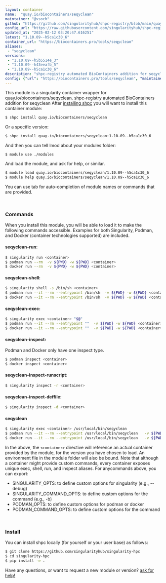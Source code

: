 ```yaml
---
layout: container
name:  "quay.io/biocontainers/seqyclean"
maintainer: "@vsoch"
github: "https://github.com/singularityhub/shpc-registry/blob/main/quay.io/biocontainers/seqyclean/container.yaml"
config_url: "https://raw.githubusercontent.com/singularityhub/shpc-registry/main/quay.io/biocontainers/seqyclean/container.yaml"
updated_at: "2025-02-12 03:20:47.616251"
latest: "1.10.09--h5ca1c30_6"
container_url: "https://biocontainers.pro/tools/seqyclean"
aliases:
 - "seqyclean"
versions:
 - "1.10.09--h5b5514e_3"
 - "1.10.09--h43eeafb_5"
 - "1.10.09--h5ca1c30_6"
description: "shpc-registry automated BioContainers addition for seqyclean"
config: {"url": "https://biocontainers.pro/tools/seqyclean", "maintainer": "@vsoch", "description": "shpc-registry automated BioContainers addition for seqyclean", "latest": {"1.10.09--h5ca1c30_6": "sha256:99dfc60a2f31ba1a0b23a04c21efadd140b4b34ed8cc0cd680cbc45d5d32f02a"}, "tags": {"1.10.09--h5b5514e_3": "sha256:c4eb656a91914b4975e14bdc3ba79ed8aaa4b92ac6322ae0866a51da9af35332", "1.10.09--h43eeafb_5": "sha256:16447ec83f71be66c0c1a60d4f9d7ecf61af3b8830df9c5892311017f9dfbaa7", "1.10.09--h5ca1c30_6": "sha256:99dfc60a2f31ba1a0b23a04c21efadd140b4b34ed8cc0cd680cbc45d5d32f02a"}, "docker": "quay.io/biocontainers/seqyclean", "aliases": {"seqyclean": "/usr/local/bin/seqyclean"}}
---
```


This module is a singularity container wrapper for quay.io/biocontainers/seqyclean.
shpc-registry automated BioContainers addition for seqyclean
After [installing shpc](#install) you will want to install this container module:


```bash
$ shpc install quay.io/biocontainers/seqyclean
```

Or a specific version:

```bash
$ shpc install quay.io/biocontainers/seqyclean:1.10.09--h5ca1c30_6
```

And then you can tell lmod about your modules folder:

```bash
$ module use ./modules
```

And load the module, and ask for help, or similar.

```bash
$ module load quay.io/biocontainers/seqyclean/1.10.09--h5ca1c30_6
$ module help quay.io/biocontainers/seqyclean/1.10.09--h5ca1c30_6
```

You can use tab for auto-completion of module names or commands that are provided.

<br>

### Commands

When you install this module, you will be able to load it to make the following commands accessible.
Examples for both Singularity, Podman, and Docker (container technologies supported) are included.

#### seqyclean-run:

```bash
$ singularity run <container>
$ podman run --rm  -v ${PWD} -w ${PWD} <container>
$ docker run --rm  -v ${PWD} -w ${PWD} <container>
```

#### seqyclean-shell:

```bash
$ singularity shell -s /bin/sh <container>
$ podman run --it --rm --entrypoint /bin/sh  -v ${PWD} -w ${PWD} <container>
$ docker run --it --rm --entrypoint /bin/sh  -v ${PWD} -w ${PWD} <container>
```

#### seqyclean-exec:

```bash
$ singularity exec <container> "$@"
$ podman run --it --rm --entrypoint ""  -v ${PWD} -w ${PWD} <container> "$@"
$ docker run --it --rm --entrypoint ""  -v ${PWD} -w ${PWD} <container> "$@"
```

#### seqyclean-inspect:

Podman and Docker only have one inspect type.

```bash
$ podman inspect <container>
$ docker inspect <container>
```

#### seqyclean-inspect-runscript:

```bash
$ singularity inspect -r <container>
```

#### seqyclean-inspect-deffile:

```bash
$ singularity inspect -d <container>
```


#### seqyclean

```bash
$ singularity exec <container> /usr/local/bin/seqyclean
$ podman run --it --rm --entrypoint /usr/local/bin/seqyclean   -v ${PWD} -w ${PWD} <container> -c " $@"
$ docker run --it --rm --entrypoint /usr/local/bin/seqyclean   -v ${PWD} -w ${PWD} <container> -c " $@"
```



In the above, the `<container>` directive will reference an actual container provided
by the module, for the version you have chosen to load. An environment file in the
module folder will also be bound. Note that although a container
might provide custom commands, every container exposes unique exec, shell, run, and
inspect aliases. For anycommands above, you can export:

 - SINGULARITY_OPTS: to define custom options for singularity (e.g., --debug)
 - SINGULARITY_COMMAND_OPTS: to define custom options for the command (e.g., -b)
 - PODMAN_OPTS: to define custom options for podman or docker
 - PODMAN_COMMAND_OPTS: to define custom options for the command

<br>

### Install

You can install shpc locally (for yourself or your user base) as follows:

```bash
$ git clone https://github.com/singularityhub/singularity-hpc
$ cd singularity-hpc
$ pip install -e .
```

Have any questions, or want to request a new module or version? [ask for help!](https://github.com/singularityhub/singularity-hpc/issues)